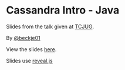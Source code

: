 # Cassandra Intro - Java

Slides from the talk given at [TCJUG](http://www.intertech.com/Free-Developer-Training/UserGroups/JavaUserGroup).

By [@beckje01](http://twitter.com/beckje01)

View the slides [here](http://bit.ly/tcjug-cassandra).

Slides use [reveal.js](http://lab.hakim.se/reveal-js/#/)